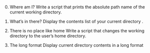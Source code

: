 0. Where am I?
Write a script that prints the absolute path name of the current working directory.

1. What’s in there?
Display the contents list of your current directory .

2. There is no place like home
Write a script that changes the working directory to the user’s home directory.

3. The long format
Display current directory contents in a long format
